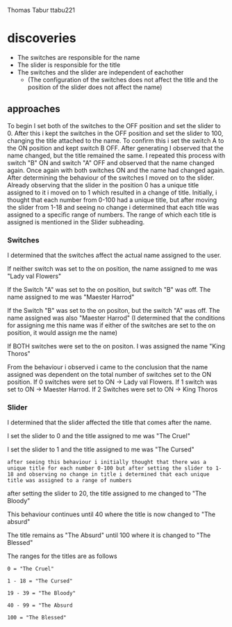 Thomas Tabur
ttabu221

# discoveries

- The switches are responsible for the name
- The slider is responsible for the title 
- The switches and the slider are independent of eachother
    - (The configuration of the switches does not affect the title and the position of the slider does not affect the name)



## approaches

To begin I set both of the switches to the OFF position and set the slider to 0. After this i kept the switches in the OFF position and set the slider to 100, changing the title attached to the name. To confirm this i set the switch A to the ON position and kept switch B OFF. After generating I observed that the name changed, but the title remained the same. I repeated this process with switch "B" ON and switch "A" OFF and observed that the name changed again. Once again with both switches ON and the name had changed again. After determining the behaviour of the switches I moved on to the slider. Already observing that the slider in the position 0 has a unique title assigned to it i moved on to 1 which resulted in a change of title. Initially, i thought that each number from 0-100 had a unique title, but after moving the slider from 1-18 and seeing no change i determined that each title was assigned to a specific range of numbers. The range of which each title is assigned is mentioned in the Slider subheading.

### Switches

I determined that the switches affect the actual name assigned to the user.

If neither switch was set to the on position, the name assigned to me was "Lady val Flowers"

If the Switch "A" was set to the on position, but switch "B" was off. The name assigned to me was "Maester Harrod"

If the Switch "B" was set to the on positon, but the switch "A" was off. The name assigned was also "Maester Harrod"
    (I determined that the conditions for assigning me this name was if either of the switches are set to the on position, it would assign me the name)

If BOTH switches were set to the on positon. I was assigned the name "King Thoros"

From the behaviour i observed i came to the conclusion that the name assigned was dependent on the total number of switches set to the ON position. If 0 switches were set to ON -> Lady val Flowers. If 1 switch was set to ON -> Maester Harrod. If 2 Switches were set to ON -> King Thoros

### Slider

I determined that the slider affected the title that comes after the name.

I set the slider to 0 and the title assigned to me was "The Cruel"

I set the slider to 1 and the title assigned to me was "The Cursed"

    after seeing this behaviour i initially thought that there was a unique title for each number 0-100 but after setting the slider to 1-18 and observing no change in title i determined that each unique title was assigned to a range of numbers

after setting the slider to 20, the title assigned to me changed to "The Bloody"

This behaviour continues until 40 where the title is now changed to "The absurd"

The title remains as "The Absurd" until 100 where it is changed to "The Blessed"

The ranges for the titles are as follows
    
    0 = "The Cruel"

    1 - 18 = "The Cursed"

    19 - 39 = "The Bloody"

    40 - 99 = "The Absurd

    100 = "The Blessed"
